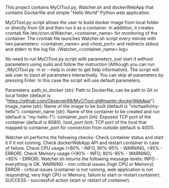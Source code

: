 This project contains MyCITool.py, Watcher.sh and dockerWebApp that contains Dockerfile and simple "Hello World" Python web application.

MyCITool.py script allows the user to build docker image from local folder or directly from Git and then run it as a container.
In addtition, it creates crontab file /etc/cron.d/Watcher_<container_name> for monitoring of the container.
The crontab file launches Watcher.sh script every minute with two parameters: <container_name> and <host_port> and redirects stdout and stderr to the log file ./Watcher_<container_name>.log>

No need to run MyCITool.py script with parameters, just start it without parameters using sudo and follow the instruction (Although you can run ./MyCITool.py -h or --help in order to get help information).
The script will ask user to input all parameters interactively.
You can skip all parameters by pressing Enter. In this case the script will use default parameters.

Parameters:
    path_to_docker (str): Path to Dockerfile, can be path to Git or local folder (default is "https://github.com/Observer99/MyCITool.git#master:dockerWebApp").
    image_name (str): Name of the image to be built (default is "michaelh/my-hello").
    container_name (str): Name of the container to be created and run (default is "my-hello-1").
    container_port (int): Exposed TCP port of the container (default is 8080).
    host_port (int): TCP port of the host that mapped to container_port for connection from outside (default is 4001).

Watcher.sh performs the following checks:
    Check container status and start it if it not running.
    Check dockerWebApp API and restart container in case of failure.
    Check CPU usage (<90% - INFO, 90%-95% - WARNING, >95% - ERROR).
    Check Memory usage (<90% - INFO, 90%-95% - WARNING, >95% - ERROR).
Watcher.sh returns the following message levels:
    INFO - everything is OK.
    WARNING - non critical issues (high CPU or Memory).
    ERROR - critical issues (container is not running, web application is not responding, very high CPU or Memory, failure to start or restart container).
    SUCCESS - successfull action (start or restart of container).
    
